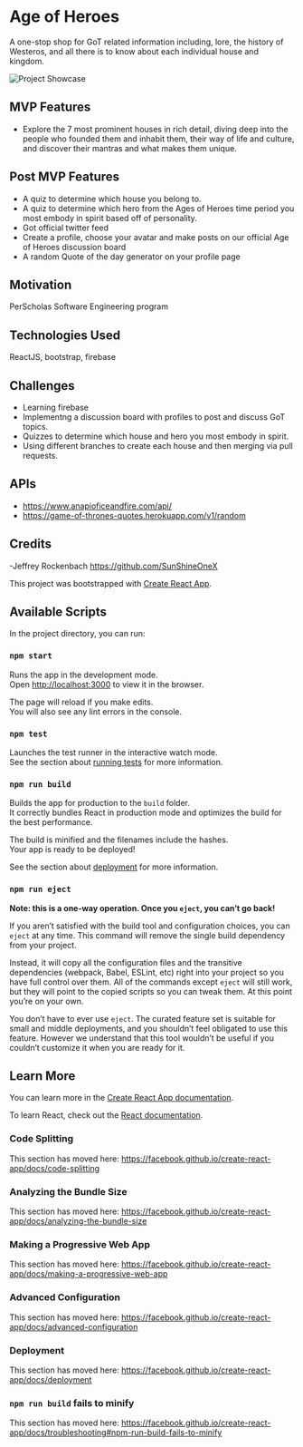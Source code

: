 # Age of Heroes
A one-stop shop for GoT related information including, lore, the history of Westeros, and all there is to know about each individual house and kingdom.

![Project Showcase](https://github.com/SunShineOneX/Watchers-on-the-Wall/blob/master/Project-showcase.png?raw=true)

## MVP Features

- Explore the 7 most prominent houses in rich detail, diving deep into the people who founded them and inhabit them, their way of life and culture, and discover their mantras and what makes them unique.

## Post MVP Features
- A quiz to determine which house you belong to.
- A quiz to determine which hero from the Ages of Heroes time period you most embody in spirit based off of personality.
- Got official twitter feed
- Create a profile, choose your avatar and make posts on our official Age of Heroes discussion board
- A random Quote of the day generator on your profile page

## Motivation
PerScholas Software Engineering program

## Technologies Used
ReactJS, bootstrap, firebase

## Challenges
- Learning firebase
- Implementng a discussion board with profiles to post and discuss GoT topics.
- Quizzes to determine which house and hero you most embody in spirit.
- Using different branches to create each house and then merging via pull requests.

## APIs
- https://www.anapioficeandfire.com/api/
- https://game-of-thrones-quotes.herokuapp.com/v1/random

## Credits
-Jeffrey Rockenbach https://github.com/SunShineOneX


This project was bootstrapped with [Create React App](https://github.com/facebook/create-react-app).

## Available Scripts

In the project directory, you can run:

### `npm start`

Runs the app in the development mode.<br />
Open [http://localhost:3000](http://localhost:3000) to view it in the browser.

The page will reload if you make edits.<br />
You will also see any lint errors in the console.

### `npm test`

Launches the test runner in the interactive watch mode.<br />
See the section about [running tests](https://facebook.github.io/create-react-app/docs/running-tests) for more information.

### `npm run build`

Builds the app for production to the `build` folder.<br />
It correctly bundles React in production mode and optimizes the build for the best performance.

The build is minified and the filenames include the hashes.<br />
Your app is ready to be deployed!

See the section about [deployment](https://facebook.github.io/create-react-app/docs/deployment) for more information.

### `npm run eject`

**Note: this is a one-way operation. Once you `eject`, you can’t go back!**

If you aren’t satisfied with the build tool and configuration choices, you can `eject` at any time. This command will remove the single build dependency from your project.

Instead, it will copy all the configuration files and the transitive dependencies (webpack, Babel, ESLint, etc) right into your project so you have full control over them. All of the commands except `eject` will still work, but they will point to the copied scripts so you can tweak them. At this point you’re on your own.

You don’t have to ever use `eject`. The curated feature set is suitable for small and middle deployments, and you shouldn’t feel obligated to use this feature. However we understand that this tool wouldn’t be useful if you couldn’t customize it when you are ready for it.

## Learn More

You can learn more in the [Create React App documentation](https://facebook.github.io/create-react-app/docs/getting-started).

To learn React, check out the [React documentation](https://reactjs.org/).

### Code Splitting

This section has moved here: https://facebook.github.io/create-react-app/docs/code-splitting

### Analyzing the Bundle Size

This section has moved here: https://facebook.github.io/create-react-app/docs/analyzing-the-bundle-size

### Making a Progressive Web App

This section has moved here: https://facebook.github.io/create-react-app/docs/making-a-progressive-web-app

### Advanced Configuration

This section has moved here: https://facebook.github.io/create-react-app/docs/advanced-configuration

### Deployment

This section has moved here: https://facebook.github.io/create-react-app/docs/deployment

### `npm run build` fails to minify

This section has moved here: https://facebook.github.io/create-react-app/docs/troubleshooting#npm-run-build-fails-to-minify
